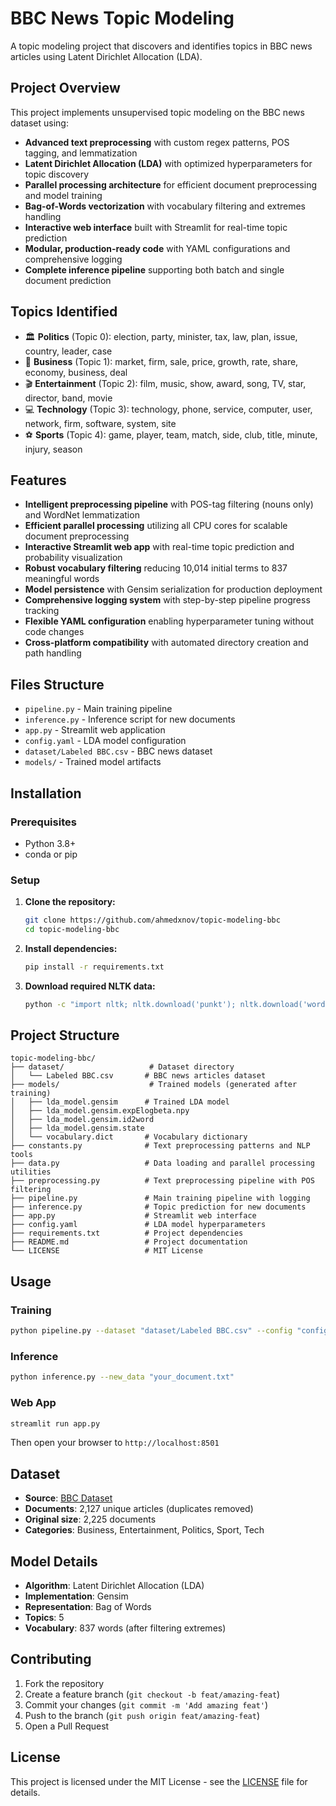 # BBC News Topic Modeling

A topic modeling project that discovers and identifies topics in BBC news articles using Latent Dirichlet Allocation (LDA).

## Project Overview
This project implements unsupervised topic modeling on the BBC news dataset using:

- **Advanced text preprocessing** with custom regex patterns, POS tagging, and lemmatization
- **Latent Dirichlet Allocation (LDA)** with optimized hyperparameters for topic discovery
- **Parallel processing architecture** for efficient document preprocessing and model training
- **Bag-of-Words vectorization** with vocabulary filtering and extremes handling
- **Interactive web interface** built with Streamlit for real-time topic prediction
- **Modular, production-ready code** with YAML configurations and comprehensive logging
- **Complete inference pipeline** supporting both batch and single document prediction

## Topics Identified
- 🏛️ **Politics** (Topic 0): election, party, minister, tax, law, plan, issue, country, leader, case
- 💼 **Business** (Topic 1): market, firm, sale, price, growth, rate, share, economy, business, deal  
- 🎬 **Entertainment** (Topic 2): film, music, show, award, song, TV, star, director, band, movie
- 💻 **Technology** (Topic 3): technology, phone, service, computer, user, network, firm, software, system, site
- ⚽ **Sports** (Topic 4): game, player, team, match, side, club, title, minute, injury, season

## Features
- **Intelligent preprocessing pipeline** with POS-tag filtering (nouns only) and WordNet lemmatization
- **Efficient parallel processing** utilizing all CPU cores for scalable document preprocessing
- **Interactive Streamlit web app** with real-time topic prediction and probability visualization
- **Robust vocabulary filtering** reducing 10,014 initial terms to 837 meaningful words
- **Model persistence** with Gensim serialization for production deployment
- **Comprehensive logging system** with step-by-step pipeline progress tracking
- **Flexible YAML configuration** enabling hyperparameter tuning without code changes
- **Cross-platform compatibility** with automated directory creation and path handling

## Files Structure
- `pipeline.py` - Main training pipeline
- `inference.py` - Inference script for new documents
- `app.py` - Streamlit web application
- `config.yaml` - LDA model configuration
- `dataset/Labeled BBC.csv` - BBC news dataset
- `models/` - Trained model artifacts

## Installation
### Prerequisites
- Python 3.8+
- conda or pip

### Setup
1. **Clone the repository:**
   ```bash
   git clone https://github.com/ahmedxnov/topic-modeling-bbc
   cd topic-modeling-bbc
   ```

2. **Install dependencies:**
   ```bash
   pip install -r requirements.txt
   ```

3. **Download required NLTK data:**
   ```bash
   python -c "import nltk; nltk.download('punkt'); nltk.download('wordnet'); nltk.download('averaged_perceptron_tagger'); nltk.download('omw-1.4')"
   ```

## Project Structure

```
topic-modeling-bbc/
├── dataset/                   # Dataset directory
│   └── Labeled BBC.csv       # BBC news articles dataset
├── models/                    # Trained models (generated after training)
│   ├── lda_model.gensim      # Trained LDA model
│   ├── lda_model.gensim.expElogbeta.npy
│   ├── lda_model.gensim.id2word
│   ├── lda_model.gensim.state
│   └── vocabulary.dict       # Vocabulary dictionary
├── constants.py              # Text preprocessing patterns and NLP tools
├── data.py                   # Data loading and parallel processing utilities
├── preprocessing.py          # Text preprocessing pipeline with POS filtering
├── pipeline.py               # Main training pipeline with logging
├── inference.py              # Topic prediction for new documents
├── app.py                    # Streamlit web interface
├── config.yaml               # LDA model hyperparameters
├── requirements.txt          # Project dependencies
├── README.md                 # Project documentation
└── LICENSE                   # MIT License
```

## Usage

### Training
```bash
python pipeline.py --dataset "dataset/Labeled BBC.csv" --config "config.yaml"
```

### Inference
```bash
python inference.py --new_data "your_document.txt"
```

### Web App
```bash
streamlit run app.py
```

Then open your browser to `http://localhost:8501`

## Dataset
- **Source**: [BBC Dataset](http://mlg.ucd.ie/datasets/bbc.html)
- **Documents**: 2,127 unique articles (duplicates removed)
- **Original size**: 2,225 documents
- **Categories**: Business, Entertainment, Politics, Sport, Tech

## Model Details
- **Algorithm**: Latent Dirichlet Allocation (LDA)
- **Implementation**: Gensim
- **Representation**: Bag of Words
- **Topics**: 5
- **Vocabulary**: 837 words (after filtering extremes)

## Contributing

1. Fork the repository
2. Create a feature branch (`git checkout -b feat/amazing-feat`)
3. Commit your changes (`git commit -m 'Add amazing feat'`)
4. Push to the branch (`git push origin feat/amazing-feat`)
5. Open a Pull Request

## License
This project is licensed under the MIT License - see the [LICENSE](LICENSE) file for details.